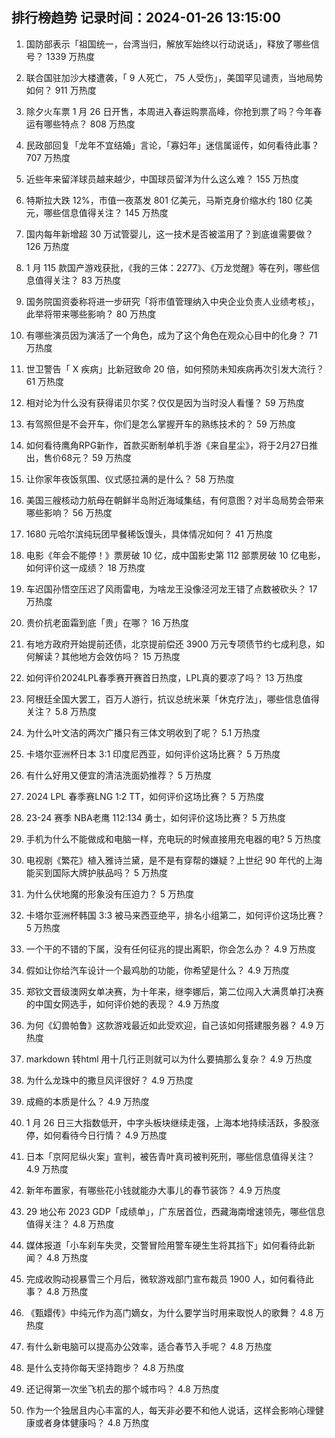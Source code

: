 
## 排行榜趋势 记录时间：2024-01-26 13:15:00
  
  1. 国防部表示「祖国统一，台湾当归，解放军始终以行动说话」，释放了哪些信号？ 1339 万热度
    
  2. 联合国驻加沙大楼遭袭，「 9 人死亡， 75 人受伤」，美国罕见谴责，当地局势如何？ 911 万热度
    
  3. 除夕火车票 1 月 26 日开售，本周进入春运购票高峰，你抢到票了吗？今年春运有哪些特点？ 808 万热度
    
  4. 民政部回复「龙年不宜结婚」言论，「寡妇年」迷信属谣传，如何看待此事？ 707 万热度
    
  5. 近些年来留洋球员越来越少，中国球员留洋为什么这么难？ 155 万热度
    
  6. 特斯拉大跌 12%，市值一夜蒸发 801 亿美元，马斯克身价缩水约 180 亿美元，哪些信息值得关注？ 145 万热度
    
  7. 国内每年新增超 30 万试管婴儿，这一技术是否被滥用了？到底谁需要做？ 126 万热度
    
  8. 1 月 115 款国产游戏获批，《我的三体：2277》、《万龙觉醒》等在列，哪些信息值得关注？ 83 万热度
    
  9. 国务院国资委称将进一步研究「将市值管理纳入中央企业负责人业绩考核」，此举将带来哪些影响？ 80 万热度
    
  10. 有哪些演员因为演活了一个角色，成为了这个角色在观众心目中的化身？ 71 万热度
    
  11. 世卫警告「 X 疾病」比新冠致命 20 倍，如何预防未知疾病再次引发大流行？ 61 万热度
    
  12. 相对论为什么没有获得诺贝尔奖？仅仅是因为当时没人看懂？ 59 万热度
    
  13. 有驾照但是不会开车，你们是怎么掌握开车的熟练技术的？ 59 万热度
    
  14. 如何看待鹰角RPG新作，首款买断制单机手游《来自星尘》，将于2月27日推出，售价68元？ 59 万热度
    
  15. 让你家年夜饭氛围、仪式感拉满的是什么？ 58 万热度
    
  16. 美国三艘核动力航母在朝鲜半岛附近海域集结，有何意图？对半岛局势会带来哪些影响？ 56 万热度
    
  17. 1680 元哈尔滨纯玩团早餐稀饭馒头，具体情况如何？ 41 万热度
    
  18. 电影《年会不能停！》票房破 10 亿，成中国影史第 112 部票房破 10 亿电影，如何评价这一成绩？ 18 万热度
    
  19. 车迟国孙悟空压迟了风雨雷电，为啥龙王没像泾河龙王错了点数被砍头？ 17 万热度
    
  20. 贵价抗老面霜到底「贵」在哪？ 16 万热度
    
  21. 有地方政府开始提前还债，北京提前偿还 3900 万元专项债节约七成利息，如何解读？其他地方会效仿吗？ 15 万热度
    
  22. 如何评价2024LPL春季赛开赛首日热度，LPL真的要凉了吗？ 13 万热度
    
  23. 阿根廷全国大罢工，百万人游行，抗议总统米莱「休克疗法」，哪些信息值得关注？ 5.8 万热度
    
  24. 为什么叶文洁的两次广播只有三体文明收到了呢？ 5.1 万热度
    
  25. 卡塔尔亚洲杯日本 3:1 印度尼西亚，如何评价这场比赛？ 5 万热度
    
  26. 有什么好用又便宜的清洁洗面奶推荐？ 5 万热度
    
  27. 2024 LPL 春季赛LNG 1:2 TT，如何评价这场比赛？ 5 万热度
    
  28. 23-24 赛季 NBA老鹰 112:134 勇士，如何评价这场比赛？ 5 万热度
    
  29. 手机为什么不能做成和电脑一样，充电玩的时候直接用充电器的电? 5 万热度
    
  30. 电视剧《繁花》植入雅诗兰黛，是不是有穿帮的嫌疑？上世纪 90 年代的上海能买到国际大牌护肤品吗？ 5 万热度
    
  31. 为什么伏地魔的形象没有压迫力？ 5 万热度
    
  32. 卡塔尔亚洲杯韩国 3:3 被马来西亚绝平，排名小组第二，如何评价这场比赛？ 5 万热度
    
  33. 一个干的不错的下属，没有任何征兆的提出离职，你会怎么办？ 4.9 万热度
    
  34. 假如让你给汽车设计一个最鸡肋的功能，你希望是什么？ 4.9 万热度
    
  35. 郑钦文晋级澳网女单决赛，为十年来，继李娜后，第二位闯入大满贯单打决赛的中国女网选手，如何评价她的表现？ 4.9 万热度
    
  36. 为何《幻兽帕鲁》这款游戏最近如此受欢迎，自己该如何搭建服务器？ 4.9 万热度
    
  37. markdown 转html 用十几行正则就可以为什么要搞那么复杂？ 4.9 万热度
    
  38. 为什么龙珠中的撒旦风评很好？ 4.9 万热度
    
  39. 成瘾的本质是什么？ 4.9 万热度
    
  40. 1 月 26 日三大指数低开，中字头板块继续走强，上海本地持续活跃，多股涨停，如何看待今日行情？ 4.9 万热度
    
  41. 日本「京阿尼纵火案」宣判，被告青叶真司被判死刑，哪些信息值得关注？ 4.9 万热度
    
  42. 新年布置家，有哪些花小钱就能办大事儿的春节装饰？ 4.9 万热度
    
  43. 29 地公布 2023 GDP「成绩单」，广东居首位，西藏海南增速领先，哪些信息值得关注？ 4.8 万热度
    
  44. 媒体报道「小车刹车失灵，交警冒险用警车硬生生将其挡下」如何看待此新闻？ 4.8 万热度
    
  45. 完成收购动视暴雪三个月后，微软游戏部门宣布裁员 1900 人，如何看待此事？ 4.8 万热度
    
  46. 《甄嬛传》中纯元作为高门嫡女，为什么要学当时用来取悦人的歌舞？ 4.8 万热度
    
  47. 有什么新电脑可以提高办公效率，适合春节入手呢？ 4.8 万热度
    
  48. 是什么支持你每天坚持跑步？ 4.8 万热度
    
  49. 还记得第一次坐飞机去的那个城市吗？ 4.8 万热度
    
  50. 作为一个独居且内心丰富的人，每天非必要不和他人说话，这样会影响心理健康或者身体健康吗？ 4.8 万热度
    